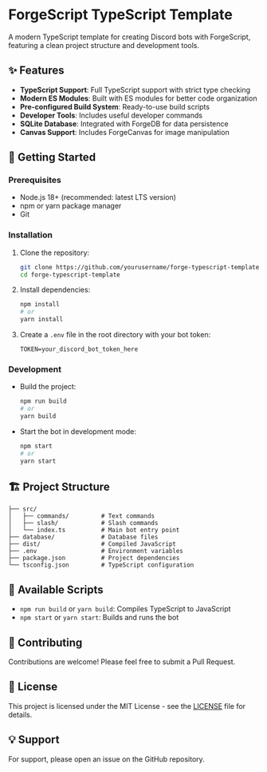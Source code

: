 # ForgeScript TypeScript Template

A modern TypeScript template for creating Discord bots with ForgeScript, featuring a clean project structure and development tools.

## ✨ Features

- **TypeScript Support**: Full TypeScript support with strict type checking
- **Modern ES Modules**: Built with ES modules for better code organization
- **Pre-configured Build System**: Ready-to-use build scripts
- **Developer Tools**: Includes useful developer commands
- **SQLite Database**: Integrated with ForgeDB for data persistence
- **Canvas Support**: Includes ForgeCanvas for image manipulation

## 🚀 Getting Started

### Prerequisites

- Node.js 18+ (recommended: latest LTS version)
- npm or yarn package manager
- Git

### Installation

1. Clone the repository:
   ```bash
   git clone https://github.com/yourusername/forge-typescript-template.git
   cd forge-typescript-template
   ```

2. Install dependencies:
   ```bash
   npm install
   # or
   yarn install
   ```

3. Create a `.env` file in the root directory with your bot token:
   ```env
   TOKEN=your_discord_bot_token_here
   ```

### Development

- Build the project:
  ```bash
  npm run build
  # or
  yarn build
  ```

- Start the bot in development mode:
  ```bash
  npm start
  # or
  yarn start
  ```

## 🏗️ Project Structure

```
├── src/
│   ├── commands/         # Text commands
│   ├── slash/            # Slash commands
│   └── index.ts          # Main bot entry point
├── database/             # Database files
├── dist/                 # Compiled JavaScript
├── .env                  # Environment variables
├── package.json          # Project dependencies
└── tsconfig.json         # TypeScript configuration
```

## 📝 Available Scripts

- `npm run build` or `yarn build`: Compiles TypeScript to JavaScript
- `npm start` or `yarn start`: Builds and runs the bot

## 🤝 Contributing

Contributions are welcome! Please feel free to submit a Pull Request.

## 📄 License

This project is licensed under the MIT License - see the [LICENSE](LICENSE) file for details.

## 💡 Support

For support, please open an issue on the GitHub repository.

